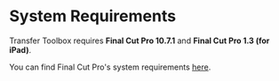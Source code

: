 # System Requirements

Transfer Toolbox requires **Final Cut Pro 10.7.1** and **Final Cut Pro 1.3 (for iPad)**.

You can find Final Cut Pro's system requirements [here](https://www.apple.com/au/final-cut-pro/specs/).